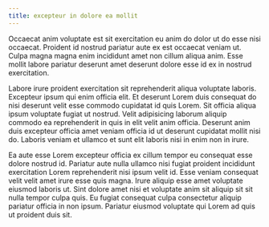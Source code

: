 ```yaml
---
title: excepteur in dolore ea mollit
---
```


Occaecat anim voluptate est sit exercitation eu anim do dolor ut do esse nisi occaecat. Proident id nostrud pariatur aute ex est occaecat veniam ut. Culpa magna magna enim incididunt amet non cillum aliqua anim. Esse mollit labore pariatur deserunt amet deserunt dolore esse id ex in nostrud exercitation.

Labore irure proident exercitation sit reprehenderit aliqua voluptate laboris. Excepteur ipsum qui enim officia elit. Et deserunt Lorem duis consequat do nisi deserunt velit esse commodo cupidatat id quis Lorem. Sit officia aliqua ipsum voluptate fugiat ut nostrud. Velit adipisicing laborum aliquip commodo ea reprehenderit in quis in elit velit anim officia. Deserunt anim duis excepteur officia amet veniam officia id ut deserunt cupidatat mollit nisi do. Laboris veniam et ullamco et sunt elit laboris nisi in enim non in irure.

Ea aute esse Lorem excepteur officia ex cillum tempor eu consequat esse dolore nostrud id. Pariatur aute nulla ullamco nisi fugiat proident incididunt exercitation Lorem reprehenderit nisi ipsum velit id. Esse veniam consequat velit velit amet irure esse quis magna. Irure aliquip esse amet voluptate eiusmod laboris ut. Sint dolore amet nisi et voluptate anim sit aliquip sit sit nulla tempor culpa quis. Eu fugiat consequat culpa consectetur aliquip pariatur officia in non ipsum. Pariatur eiusmod voluptate qui Lorem ad quis ut proident duis sit.